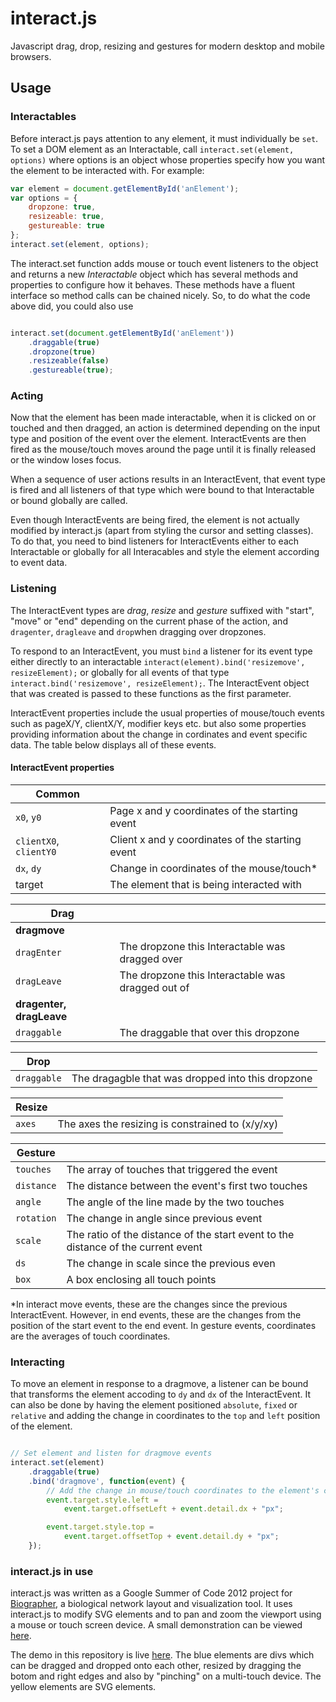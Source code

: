 interact.js
===========
Javascript drag, drop, resizing and gestures for modern desktop and mobile browsers.

Usage
-------

### Interactables
Before interact.js pays attention to any element, it must individually be `set`. To set a DOM element as an Interactable, call `interact.set(element, options)` where options is an object whose properties specify how you want the element to be interacted with. For example:
```javascript
var element = document.getElementById('anElement');
var options = {
    dropzone: true,
    resizeable: true,
    gestureable: true
};
interact.set(element, options);
```
The interact.set function adds mouse or touch event listeners to the object and returns a new _Interactable_ object which has several methods and properties to configure how it behaves. These methods have a fluent interface so method calls can be chained nicely. So, to do what the code above did, you could also use
```javascript

interact.set(document.getElementById('anElement'))
    .draggable(true)
    .dropzone(true)
    .resizeable(false)
    .gestureable(true);
```

### Acting
Now that the element has been made interactable, when it is clicked on or touched and then dragged, an action is determined depending on the input type and position of the event over the element. InteractEvents are then fired as the mouse/touch moves around the page until it is finally released or the window loses focus.

When a sequence of user actions results in an InteractEvent, that event type is fired and all listeners of that type which were bound to that Interactable or bound globally are called.

Even though InteractEvents are being fired, the element is not actually modified by interact.js (apart from styling the cursor and setting classes). To do that, you need to bind listeners for InteractEvents either to each Interactable or globally for all Interacables  and style the element according to event data.

### Listening
The InteractEvent types are _drag_, _resize_ and _gesture_ suffixed with "start", "move" or "end" depending on the current phase of the action, and `dragenter`, `dragleave` and `drop`when dragging over dropzones.

To respond to an InteractEvent, you must `bind` a listener for its event type either directly to an interactable `interact(element).bind('resizemove', resizeElement);` or globally for all events of that type `interact.bind('resizemove', resizeElement);`. The InteractEvent object that was created is passed to these functions as the first parameter.

InteractEvent properties include the usual properties of mouse/touch events such as pageX/Y, clientX/Y, modifier keys etc. but also some properties providing information about the change in cordinates and event specific data. The table below displays all of these events.

#### InteractEvent properties
| Common                  |                                                   |
| ----------------------- | --------------------------------------------------|
| `x0`, `y0`              | Page x and y coordinates of the starting event    |
| `clientX0`, `clientY0`  | Client x and y coordinates of the starting event  |
| `dx`, `dy`              | Change in coordinates of the mouse/touch*         |
| target                  | The element that is being interacted with         |

| Drag                    |                                                   |
| ----------------------- | --------------------------------------------------|
| **dragmove**            |                                                   |
| `dragEnter`             | The dropzone this Interactable was dragged over   |
| `dragLeave`             | The dropzone this Interactable was dragged out of |
| **dragenter, dragLeave**|                                                   |
| `draggable`             | The draggable that over this dropzone             |

| Drop                    |                                                   |
| ----------------------- | --------------------------------------------------|
| `draggable`             | The dragagble that was dropped into this dropzone |

| Resize                  |                                                   |
| ----------------------- | --------------------------------------------------|
| `axes`                  | The axes the resizing is constrained to (x/y/xy)  |

| Gesture                 |                                                   |
| ----------------------- | --------------------------------------------------|
| `touches`               | The array of touches that triggered the event     |
| `distance`              | The distance between the event's first two touches|
| `angle`                 | The angle of the line made by the two touches     |
| `rotation`              | The change in angle since previous event          |
| `scale`                 | The ratio of the distance of the start event to the distance of the current event |
| `ds`                    | The change in scale since the previous even       |
| `box`                   | A box enclosing all touch points                  |

*In interact move events, these are the changes since the previous InteractEvent. However, in end events, these are the changes from the position of the start event to the end event. In gesture events, coordinates are the averages of touch coordinates.


### Interacting
To move an element in response to a dragmove, a listener can be bound that transforms the element accoding to `dy` and `dx` of the InteractEvent. It can also be done by having the element positioned `absolute`, `fixed` or `relative` and adding the change in coordinates to the `top` and `left` position of the element.

```javascript

// Set element and listen for dragmove events
interact.set(element)
    .draggable(true)
    .bind('dragmove', function(event) {
        // Add the change in mouse/touch coordinates to the element's current position
        event.target.style.left =
            event.target.offsetLeft + event.detail.dx + "px";

        event.target.style.top =
            event.target.offsetTop + event.detail.dy + "px";
    });
```
### interact.js in use

interact.js was written as a Google Summer of Code 2012 project for [Biographer](https://code.google.com/p/biographer "Biographer on Google Code"), a biological network layout and visualization tool. It uses interact.js to modify SVG elements and to pan and zoom the viewport using a mouse or touch screen device. A small demonstration can be viewed [here](http://t1.netsoc.ie/biographer/test/showcase.html "Biographer Showcase").

The demo in this repository is live [here](http://t1.netsoc.ie/interact.js "interact.js drag, drop, resize and gesture demo"). The blue elements are divs which can be dragged and dropped onto each other, resized by dragging the botom and right edges and also by "pinching" on a multi-touch device. The yellow elements are SVG elements.
